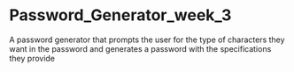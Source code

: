 # Password_Generator_week_3

A password generator that prompts the user for the type of characters they want in the password and generates a password with the specifications they provide
